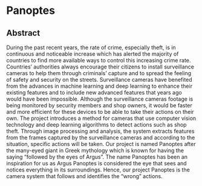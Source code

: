 # Panoptes
## Abstract
During the past recent years, the rate of crime, especially theft, is in continuous and noticeable 
increase which has alerted the majority of countries to find more available ways to control this 
increasing crime rate. Countries’ authorities always encourage their citizens to install surveillance 
cameras to help them through criminals’ capture and to spread the feeling of safety and security 
on the streets. 
Surveillance cameras have benefited from the advances in machine learning and deep learning to 
enhance their existing features and to include new advanced features that years ago would have 
been impossible. Although the surveillance cameras footage is being monitored by security 
members and shop owners, it would be faster and more efficient for these devices to be able to 
take their actions on their own. The project introduces a method for cameras that use computer 
vision technology and deep learning algorithms to detect actions such as shop theft. Through image 
processing and analysis, the system extracts features from the frames captured by the surveillance 
cameras and according to the situation, specific actions will be taken. 
Our project is named Panoptes after the many-eyed giant in Greek mythology which is known for 
having the saying “followed by the eyes of Argus”. The name Panoptes has been an inspiration for 
us as Argus Panoptes is considered the eye that sees and notices everything in its surroundings. 
Hence, our project Panoptes is the camera system that follows and identifies the “wrong” actions.
